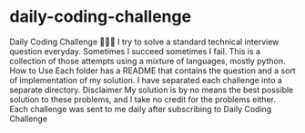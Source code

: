# daily-coding-challenge
Daily Coding Challenge 👨🏿‍💻 I try to solve a standard technical interview question everyday. Sometimes I succeed sometimes I fail. This is a collection of those attempts using a mixture of languages, mostly python.  How to Use Each folder has a README that contains the question and a sort of implementation of my solution. I have separated each challenge into a separate directory.  Disclaimer My solution is by no means the best possible solution to these problems, and I take no credit for the problems either. Each challenge was sent to me daily after subscribing to Daily Coding Challenge
